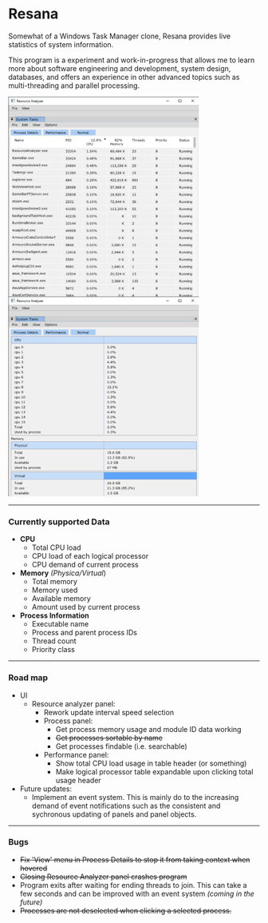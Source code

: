 # Resana

Somewhat of a Windows Task Manager clone, Resana provides live statistics of system information.

This program is a experiment and work-in-progress that allows me to learn more about software engineering and development, system design, databases, and offers an experience in other advanced topics such as multi-threading and parallel processing.

<img align="left" width="382" height="400" src="https://github.com/joeletho/Resana/blob/main/resana/assets/images/resana_proc.png">
<img align="" width="382" height="400" src="https://github.com/joeletho/Resana/blob/main/resana/assets/images/resana_perf.png">

---

### Currently supported Data

* **CPU**
  * Total CPU load
  * CPU load of each logical processor
  * CPU demand of current process  
* **Memory** _(Physica/Virtual_)
  * Total memory
  * Memory used
  * Available memory
  * Amount used by current process
* **Process Information**
  * Executable name
  * Process and parent process IDs
  * Thread count
  * Priority class

---

### Road map

* UI
  * Resource analyzer panel:
    * Rework update interval speed selection
    * Process panel:
      * Get process memory usage and module ID data working
      * ~~Get processes sortable by name~~
      * Get processes findable (i.e. searchable)
    * Performance panel:
      * Show total CPU load usage in table header (or something)
      * Make logical processor table expandable upon clicking total usage header
* Future updates:
  * Implement an event system. This is mainly do to the increasing demand of event notifications such as the consistent and sychronous updating of panels and panel objects.

---

  ### Bugs
  * ~~Fix 'View' menu in Process Details to stop it from taking context when hovered~~
  * ~~Closing Resource Analyzer panel crashes program~~
  * Program exits after waiting for ending threads to join. This can take a few seconds and can be improved with an event system _(coming in the future)_
  * ~~Processes are not deselected when clicking a selected process.~~
